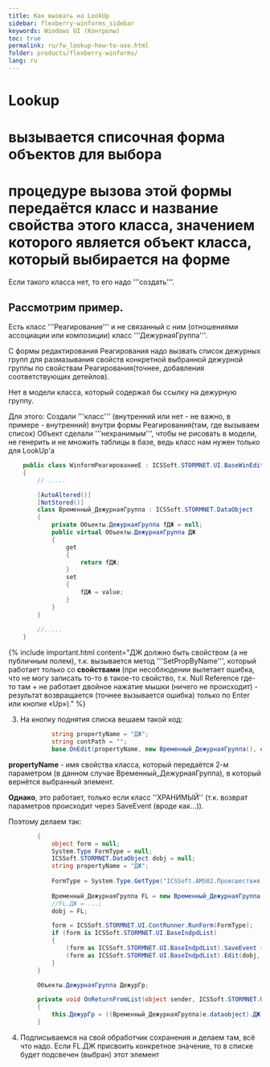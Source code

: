 ```yaml
---
title: Как вызвать на LookUp
sidebar: flexberry-winforms_sidebar
keywords: Windows UI (Контролы)
toc: true
permalink: ru/fw_lookup-how-to-use.html
folder: products/flexberry-winforms/
lang: ru
---
```


# Lookup
# вызывается списочная форма объектов для выбора
# процедуре вызова этой формы передаётся класс и название свойства этого класса, значением которого является объект класса, 	который выбирается на форме

Если такого класса нет, то его надо '''создать'''. 

## Рассмотрим __пример__.

Есть класс '''Реагирование''' и не связанный с ним (отношениями ассоциации или композиции) класс '''ДежурнаяГруппа'''.

С формы редактирования Реагирования надо вызвать список дежурных групп для размазывания свойств конкретной выбранной дежурной группы по свойствам Реагирования(точнее, добавления соответствующих детейлов). 

Нет в модели класса, который содержал бы ссылку на дежурную группу.

Для этого:
Создали '''класс''' (внутренний или нет - не важно, в примере - внутренний) внутри формы Реагирования(там, где вызываем список)
Объект сделали '''нехранимым''', чтобы не рисовать в модели, не генерить и не множить таблицы в базе, ведь класс нам нужен только для LookUp'а

```csharp
	public class WinformРеагированиеE : ICSSoft.STORMNET.UI.BaseWinEdit, ICSSoft.AMS02.Происшествия.DPDIРеагированиеE
	{
		// .....

		[AutoAltered()]
		[NotStored()]
		class Временный_ДежурнаяГруппа : ICSSoft.STORMNET.DataObject
		{
			private Объекты.ДежурнаяГруппа fДЖ = null;
			public virtual Объекты.ДежурнаяГруппа ДЖ
			{
				get
				{
					return fДЖ;
				}
				set
				{
					fДЖ = value;
				}
			}
		}
	
		//.....
	}
```


{% include important.html content="ДЖ должно быть свойством (а не публичным полем), т.к. вызывается метод '''SetPropByName''', который работает только со __свойствами__ (при несоблюдении вылетает ошибка, что не могу записать то-то в такое-то свойство, т.к. Null Reference где-то там + не работает двойное нажатие мышки (ничего не происходит) - результат возвращается (точнее вызывается ошибка) только по Enter или кнопке «Up»)." %}

 3. На кнопку поднятия списка вешаем такой код:

```csharp
			string propertyName = "ДЖ";
			string contPath = "";
			base.OnEdit(propertyName, new Временный_ДежурнаяГруппа(), contPath, null);
```

__propertyName__ - имя свойства класса, который  передаётся 2-м параметром (в данном случае Временный_ДежурнаяГруппа), в который вернётся выбранный элемент. 

__Однако__, это работает, только если класс ''ХРАНИМЫЙ'' (т.к. возврат параметров происходит через SaveEvent (вроде как...)).

Поэтому делаем так:

```csharp
		{
			object form = null;
			System.Type FormType = null;
			ICSSoft.STORMNET.DataObject dobj = null;
			string propertyName = "ДЖ";
			
			FormType = System.Type.GetType("ICSSoft.AMS02.Происшествия.ДежурнаяГруппаL,Происшествия(Forms)");
			
			Временный_ДежурнаяГруппа FL = new Временный_ДежурнаяГруппа();
			//FL.ДЖ = ...;
			dobj = FL;

			form = ICSSoft.STORMNET.UI.ContRunner.RunForm(FormType);
			if (form is ICSSoft.STORMNET.UI.BaseIndpdList)
			{
				(form as ICSSoft.STORMNET.UI.BaseIndpdList).SaveEvent += new ICSSoft.STORMNET.UI.SaveEventArgsHandler(OnReturnFromList);
				(form as ICSSoft.STORMNET.UI.BaseIndpdList).Edit(dobj, "", propertyName, null);
			}
		}

		Объекты.ДежурнаяГруппа ДежурГр;

		private void OnReturnFromList(object sender, ICSSoft.STORMNET.UI.SaveEventArgs e)
		{
			this.ДежурГр = ((Временный_ДежурнаяГруппа)e.dataobject).ДЖ;
		}
```

 4. Подписываемся на свой обработчик сохранения и делаем там, всё что надо. Если FL.ДЖ присвоить конкретное значение, то в списке будет подсвечен (выбран) этот элемент
 


